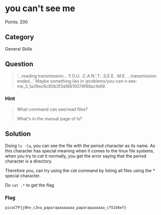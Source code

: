 # you can't see me
Points: 200

## Category
General Skills

## Question
>'...reading transmission... Y.O.U. .C.A.N.'.T. .S.E.E. .M.E. ...transmission ended...' Maybe something lies in /problems/you-can-t-see-me_3_1a39ec6c80b3f3a18610074f68acfe69.  

### Hint
>What command can see/read files?
>
>What's in the manual page of ls?

## Solution
Doing `ls -la`, you can see the file with the period character as its name. As this character has special meaning when it comes to the linux file systems, when you try to _cat_ it normally, you get the error saying that the period character is a directory.

Therefore you, can try using the _cat_ command by listing all files using the _*_ special character.

Do `cat .*` to get the flag.

### Flag
`picoCTF{j0hn_c3na_paparapaaaaaaa_paparapaaaaaa_cf5156ef}`
